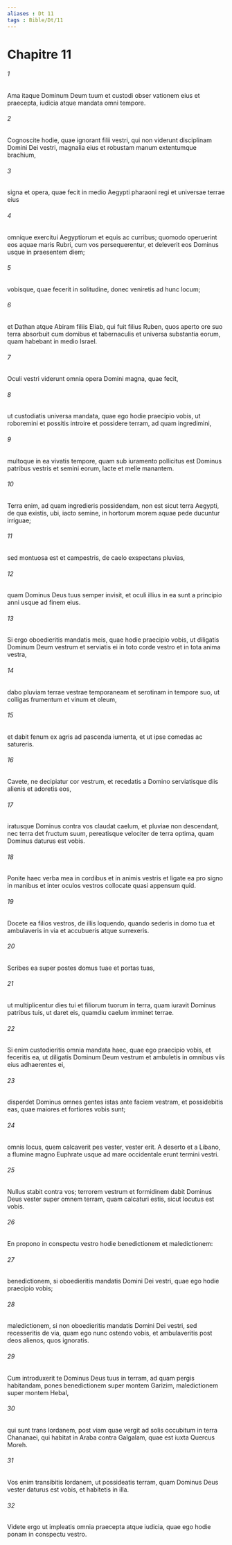 ```yaml
---
aliases : Dt 11
tags : Bible/Dt/11
---
```


# Chapitre 11

###### 1
Ama itaque Dominum Deum tuum et custodi obser vationem eius et praecepta, iudicia atque mandata omni tempore.
###### 2
Cognoscite hodie, quae ignorant filii vestri, qui non viderunt disciplinam Domini Dei vestri, magnalia eius et robustam manum extentumque brachium, 
###### 3
signa et opera, quae fecit in medio Aegypti pharaoni regi et universae terrae eius 
###### 4
omnique exercitui Aegyptiorum et equis ac curribus; quomodo operuerint eos aquae maris Rubri, cum vos persequerentur, et deleverit eos Dominus usque in praesentem diem; 
###### 5
vobisque, quae fecerit in solitudine, donec veniretis ad hunc locum; 
###### 6
et Dathan atque Abiram filiis Eliab, qui fuit filius Ruben, quos aperto ore suo terra absorbuit cum domibus et tabernaculis et universa substantia eorum, quam habebant in medio Israel.
###### 7
Oculi vestri viderunt omnia opera Domini magna, quae fecit, 
###### 8
ut custodiatis universa mandata, quae ego hodie praecipio vobis, ut roboremini et possitis introire et possidere terram, ad quam ingredimini, 
###### 9
multoque in ea vivatis tempore, quam sub iuramento pollicitus est Dominus patribus vestris et semini eorum, lacte et melle manantem. 
###### 10
Terra enim, ad quam ingredieris possidendam, non est sicut terra Aegypti, de qua existis, ubi, iacto semine, in hortorum morem aquae pede ducuntur irriguae; 
###### 11
sed montuosa est et campestris, de caelo exspectans pluvias, 
###### 12
quam Dominus Deus tuus semper invisit, et oculi illius in ea sunt a principio anni usque ad finem eius.
###### 13
Si ergo oboedieritis mandatis meis, quae hodie praecipio vobis, ut diligatis Dominum Deum vestrum et serviatis ei in toto corde vestro et in tota anima vestra, 
###### 14
dabo pluviam terrae vestrae temporaneam et serotinam in tempore suo, ut colligas frumentum et vinum et oleum, 
###### 15
et dabit fenum ex agris ad pascenda iumenta, et ut ipse comedas ac satureris. 
###### 16
Cavete, ne decipiatur cor vestrum, et recedatis a Domino serviatisque diis alienis et adoretis eos, 
###### 17
iratusque Dominus contra vos claudat caelum, et pluviae non descendant, nec terra det fructum suum, pereatisque velociter de terra optima, quam Dominus daturus est vobis.
###### 18
Ponite haec verba mea in cordibus et in animis vestris et ligate ea pro signo in manibus et inter oculos vestros collocate quasi appensum quid. 
###### 19
Docete ea filios vestros, de illis loquendo, quando sederis in domo tua et ambulaveris in via et accubueris atque surrexeris. 
###### 20
Scribes ea super postes domus tuae et portas tuas, 
###### 21
ut multiplicentur dies tui et filiorum tuorum in terra, quam iuravit Dominus patribus tuis, ut daret eis, quamdiu caelum imminet terrae. 
###### 22
Si enim custodieritis omnia mandata haec, quae ego praecipio vobis, et feceritis ea, ut diligatis Dominum Deum vestrum et ambuletis in omnibus viis eius adhaerentes ei, 
###### 23
disperdet Dominus omnes gentes istas ante faciem vestram, et possidebitis eas, quae maiores et fortiores vobis sunt; 
###### 24
omnis locus, quem calcaverit pes vester, vester erit. A deserto et a Libano, a flumine magno Euphrate usque ad mare occidentale erunt termini vestri. 
###### 25
Nullus stabit contra vos; terrorem vestrum et formidinem dabit Dominus Deus vester super omnem terram, quam calcaturi estis, sicut locutus est vobis.
###### 26
En propono in conspectu vestro hodie benedictionem et maledictionem: 
###### 27
benedictionem, si oboedieritis mandatis Domini Dei vestri, quae ego hodie praecipio vobis; 
###### 28
maledictionem, si non oboedieritis mandatis Domini Dei vestri, sed recesseritis de via, quam ego nunc ostendo vobis, et ambulaveritis post deos alienos, quos ignoratis. 
###### 29
Cum introduxerit te Dominus Deus tuus in terram, ad quam pergis habitandam, pones benedictionem super montem Garizim, maledictionem super montem Hebal, 
###### 30
qui sunt trans Iordanem, post viam quae vergit ad solis occubitum in terra Chananaei, qui habitat in Araba contra Galgalam, quae est iuxta Quercus Moreh. 
###### 31
Vos enim transibitis Iordanem, ut possideatis terram, quam Dominus Deus vester daturus est vobis, et habitetis in illa. 
###### 32
Videte ergo ut impleatis omnia praecepta atque iudicia, quae ego hodie ponam in conspectu vestro.

